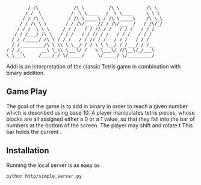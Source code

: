 ```
        / /\             /\ \         /\ \          /\ \   
       / /  \           /  \ \____   /  \ \____     \ \ \  
      / / /\ \         / /\ \_____\ / /\ \_____\    /\ \_\ 
     / / /\ \ \       / / /\/___  // / /\/___  /   / /\/_/ 
    / / /  \ \ \     / / /   / / // / /   / / /   / / /    
   / / /___/ /\ \   / / /   / / // / /   / / /   / / /     
  / / /_____/ /\ \ / / /   / / // / /   / / /   / / /      
  / /_________/\ \ \\ \ \__/ / / \ \ \__/ / /___/ / /__     
/ / /_       __\ \_\\ \___\/ /   \ \___\/ //\__\/_/___\    
\_\___\     /____/_/ \/_____/     \/_____/ \/_________/  
```

Addi is an interpretation of the classic Tetris game in combination with binary addition. 

## Game Play

The goal of the game is to add in binary in order to reach a given number which is described
using base 10. A player manipulates tetris pieces, whose blocks are all assigned either a 
0 or a 1 value, so that they fall into the bar of numbers at the bottom of the screen. The 
player may shift and rotate t This bar holds the current .

## Installation

Running the local server is as easy as

```
python http/simple_server.py
```
